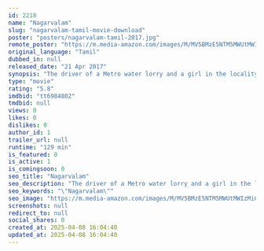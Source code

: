 ```yaml
---
id: 2218
name: "Nagarvalam"
slug: "nagarvalam-tamil-movie-download"
poster: "posters/nagarvalam-tamil-2017.jpg"
remote_poster: "https://m.media-amazon.com/images/M/MV5BMzE5NTM5MWUtMWIzMi00OWQyLTk1NzMtOWEwODBhODc2Mzc5XkEyXkFqcGdeQXVyMzYxOTQ3MDg@._V1_SX300.jpg"
original_language: "Tamil"
dubbed_in: null
released_date: "21 Apr 2017"
synopsis: "The driver of a Metro water lorry and a girl in the locality he supplies water to fall in love. But will the girl's family, which has powerful connections, agree to this match?"
type: "movie"
rating: "5.8"
imdbid: "tt6984802"
tmdbid: null
views: 0
likes: 0
dislikes: 0
author_id: 1
trailer_url: null
runtime: "129 min"
is_featured: 0
is_active: 1
is_comingsoon: 0
seo_title: "Nagarvalam"
seo_description: "The driver of a Metro water lorry and a girl in the locality he supplies water to fall in love. But will the girl's family, which has powerful connections, agree to this match?"
seo_keywords: "\"Nagarvalam\""
seo_image: "https://m.media-amazon.com/images/M/MV5BMzE5NTM5MWUtMWIzMi00OWQyLTk1NzMtOWEwODBhODc2Mzc5XkEyXkFqcGdeQXVyMzYxOTQ3MDg@._V1_SX300.jpg"
screenshots: null
redirect_to: null
social_shares: 0
created_at: 2025-04-08 16:04:40
updated_at: 2025-04-08 16:04:40
---
```



